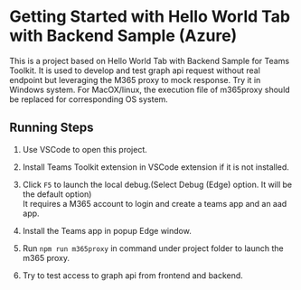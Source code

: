 # Getting Started with Hello World Tab with Backend Sample (Azure)

This is a project based on Hello World Tab with Backend Sample for Teams Toolkit.
It is used to develop and test graph api request without real endpoint but leveraging the M365 proxy to mock response.
Try it in Windows system. For MacOX/linux, the execution file of m365proxy should be replaced for corresponding OS system. 

## Running Steps 
1. Use VSCode to open this project.
1. Install Teams Toolkit extension in VSCode extension if it is not installed.

1. Click `F5` to launch the local debug.(Select Debug (Edge) option. It will be the default option)
   <br>
   It requires a M365 account to login and create a teams app and an aad app.
1. Install the Teams app in popup Edge window.
1. Run `npm run m365proxy` in command under project folder to launch the m365 proxy.
1. Try to test access to graph api from frontend and backend.

